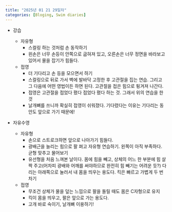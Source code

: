 ```yaml
---
title: "2025년 01 21 29일차"
categories: [Bloging, Swim diaries]
---
```


- 강습
  - 자유형
    - 스컬링 하는 것처럼 손 동작하기
    - 왼손은 너무 손등이 안쪽으로 굽혀져 있고, 오른손은 너무 정면을 바라보고 있어서 물을 잡기가 힘들다.
  - 접영
    - 더 기다리고 손 등을 모으면서 하기
    - 스컬링으로 뒤로 가서 벽에 발바닥 고정한 후 고관절을 집는 연습. 그리고 그 다음에 어떤 영법이든 하면 된다. 고관절을 접은 힘으로 튕겨져 나간다.
    - 접영은 고관절을 접었다 폈다 접었다 폈다 하는 것. 그래서 위의 연습을 한 것
    - 날개뼈를 쓰니까 확실히 접영이 쉬워졌다. 기다렸다는 이유는 기다리는 동안도 앞으로 가기 때문에!

- 자유수영
  - 자유형
    - 손으로 스트로크하면 앞으로 나아가기 힘들다.
    - 광배근을 늘리는 힘으로 팔 펴고 자유형 연습하기. 왼쪽이 아직 부족하다. 균형 맞추고 물어보기
    - 유선형을 처음 느껴본 날이다. 몸에 힘을 빼고, 상체의 어느 한 부분에 힘 살짝 주고(어차피 광배와 어깨를 써야하므로 완전히 힘 빼기는 어려운 듯?) 다리는 아래쪽으로 눌러서 내 몸을 띄우는 용도다. 킥은 빠르고 가볍게 두 번 차기
   - 접영
     - 무조건 상체가 물을 덮는 느낌으로 팔을 돌릴 때도 몸은 C자형으로 유지
     - 킥이 몸을 띄우고, 팔은 앞으로 가는 용도다.
     - 고개 바로 숙이기, 날개뼈 이용하기! 